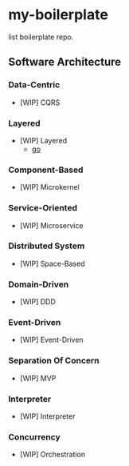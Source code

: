 # my-boilerplate
list boilerplate repo.

## Software Architecture
### Data-Centric
 - [WIP] CQRS
### Layered
 - [WIP] Layered
   - [go](https://github.com/i7s7-ymp/go-layered)
### Component-Based
 - [WIP] Microkernel
### Service-Oriented
 - [WIP] Microservice
### Distributed System
 - [WIP] Space-Based
### Domain-Driven
 - [WIP] DDD
### Event-Driven
 - [WIP] Event-Driven
### Separation Of Concern
 - [WIP] MVP
### Interpreter
 - [WIP] Interpreter
### Concurrency
 - [WIP] Orchestration
